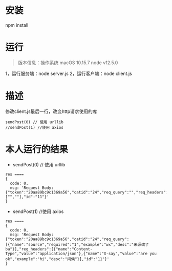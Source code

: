 # 安装
npm install

# 运行
>版本信息：操作系统 macOS 10.15.7  node v12.5.0   

1，运行服务端：node server.js
2，运行客户端：node client.js

# 描述
修改client.js最后一行，改变http请求使用的库
```
sendPost(0) // 使用 urllib
//sendPost(1) //使用 axios
```

# 本人运行的结果
- sendPost(0) // 使用 urllib
```
res ====
{
  code: 0,
  msg: 'Request Body: {"token":"20aa89bc9c1369a56","catid":"24","req_query":"","req_headers":["",""],"id":"11"}'
}
```

- sendPost(1) //使用 axios
```
res ====
{
  code: 0,
  msg: 'Request Body: {"token":"20aa89bc9c1369a56","catid":"24","req_query":[{"name":"source","required":"1","example":"wx","desc":"来源改了ba"}],"req_headers":[{"name":"Content-Type","value":"application/json"},{"name":"X-say","value":"are you ok","example":"hi","desc":"问候"}],"id":"11"}'
}
```